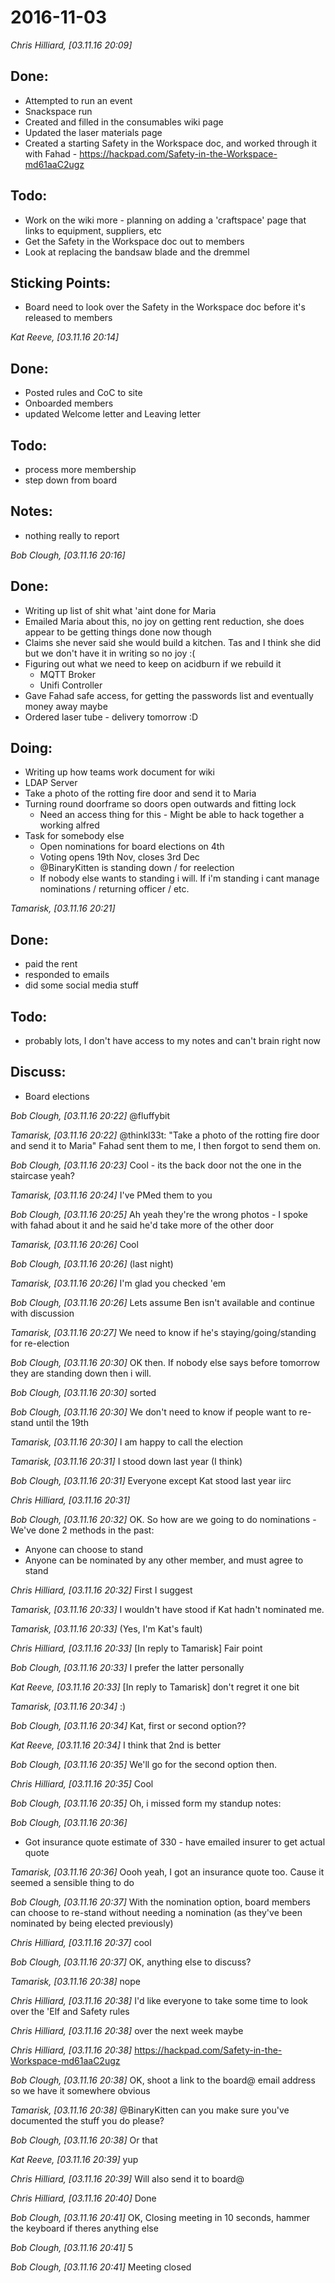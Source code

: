 # 2016-11-03
*Chris Hilliard, [03.11.16 20:09]*

## Done:

- Attempted to run an event
- Snackspace run
- Created and filled in the consumables wiki page
- Updated the laser materials page
- Created a starting Safety in the Workspace doc, and worked through it with Fahad -  https://hackpad.com/Safety-in-the-Workspace-md61aaC2ugz

## Todo:

- Work on the wiki more - planning on adding a 'craftspace' page that links to equipment, suppliers, etc
- Get the Safety in the Workspace doc out to members
- Look at replacing the bandsaw blade and the dremmel

## Sticking Points:

- Board need to look over the Safety in the Workspace doc before it's released to members

*Kat Reeve, [03.11.16 20:14]*

## Done:

- Posted rules and CoC to site
- Onboarded members
- updated Welcome letter and Leaving letter

## Todo:

- process more membership
- step down from board

## Notes:

- nothing really to report

*Bob Clough, [03.11.16 20:16]*

## Done:

- Writing up list of shit what 'aint done for Maria
 - Emailed Maria about this, no joy on getting rent reduction, she does appear to be getting things done now though
 - Claims she never said she would build a kitchen.  Tas and I think she did but we don't have it in writing so no joy :(
- Figuring out what we need to keep on acidburn if we rebuild it
  - MQTT Broker
  - Unifi Controller
- Gave Fahad safe access, for getting the passwords list and eventually money away maybe
-  Ordered laser tube - delivery tomorrow :D

## Doing:

- Writing up how teams work document for wiki
- LDAP Server
- Take a photo of the rotting fire door and send it to Maria
- Turning round doorframe so doors open outwards and fitting lock
  - Need an access thing for this - Might be able to hack together a working alfred
- Task for somebody else
  -  Open nominations for board elections on 4th
    - Voting opens 19th Nov, closes 3rd Dec
    - @BinaryKitten is standing down / for reelection
    - If nobody else wants to standing i will.  If i'm standing i cant manage nominations / returning officer / etc.

*Tamarisk, [03.11.16 20:21]*

## Done:

- paid the rent
- responded to emails
- did some social media stuff

## Todo:

- probably lots, I don't have access to my notes and can't brain right now

## Discuss:

- Board elections

*Bob Clough, [03.11.16 20:22]*
@fluffybit

*Tamarisk, [03.11.16 20:22]*
@thinkl33t: "Take a photo of the rotting fire door and send it to Maria" Fahad sent them to me, I then forgot to send them on.

*Bob Clough, [03.11.16 20:23]*
Cool - its the back door not the one in the staircase yeah?

*Tamarisk, [03.11.16 20:24]*
I've PMed them to you

*Bob Clough, [03.11.16 20:25]*
Ah yeah they're the wrong photos - I spoke with fahad about it and he said he'd take more of the other door

*Tamarisk, [03.11.16 20:26]*
Cool

*Bob Clough, [03.11.16 20:26]*
(last night)

*Tamarisk, [03.11.16 20:26]*
I'm glad you checked 'em

*Bob Clough, [03.11.16 20:26]*
Lets assume Ben isn't available and continue with discussion

*Tamarisk, [03.11.16 20:27]*
We need to know if he's staying/going/standing for re-election

*Bob Clough, [03.11.16 20:30]*
OK then.  If nobody else says before tomorrow they are standing down then i will.

*Bob Clough, [03.11.16 20:30]*
sorted

*Bob Clough, [03.11.16 20:30]*
We don't need to know if people want to re-stand until the 19th

*Tamarisk, [03.11.16 20:30]*
I am happy to call the election

*Tamarisk, [03.11.16 20:31]*
I stood down last year (I think)

*Bob Clough, [03.11.16 20:31]*
Everyone except Kat stood last year iirc

*Chris Hilliard, [03.11.16 20:31]*
<nods>

*Bob Clough, [03.11.16 20:32]*
OK.  So how are we going to do nominations - We've done 2 methods in the past:
- Anyone can choose to stand
- Anyone can be nominated by any other member, and must agree to stand

*Chris Hilliard, [03.11.16 20:32]*
First I suggest

*Tamarisk, [03.11.16 20:33]*
I wouldn't have stood if Kat hadn't nominated me.

*Tamarisk, [03.11.16 20:33]*
(Yes, I'm Kat's fault)

*Chris Hilliard, [03.11.16 20:33]*
[In reply to Tamarisk]
Fair point

*Bob Clough, [03.11.16 20:33]*
I prefer the latter personally

*Kat Reeve, [03.11.16 20:33]*
[In reply to Tamarisk]
don't regret it one bit

*Tamarisk, [03.11.16 20:34]*
:)

*Bob Clough, [03.11.16 20:34]*
Kat, first or second option??

*Kat Reeve, [03.11.16 20:34]*
I think that 2nd is better

*Bob Clough, [03.11.16 20:35]*
We'll go for the second option then.

*Chris Hilliard, [03.11.16 20:35]*
Cool

*Bob Clough, [03.11.16 20:35]*
Oh, i missed form my standup notes:

*Bob Clough, [03.11.16 20:36]*
- Got insurance quote estimate of 330 - have emailed insurer to get actual quote

*Tamarisk, [03.11.16 20:36]*
Oooh yeah, I got an insurance quote too. Cause it seemed a sensible thing to do

*Bob Clough, [03.11.16 20:37]*
With the nomination option, board members can choose to re-stand without needing a nomination (as they've been nominated by being elected previously)

*Chris Hilliard, [03.11.16 20:37]*
cool

*Bob Clough, [03.11.16 20:37]*
OK, anything else to discuss?

*Tamarisk, [03.11.16 20:38]*
nope

*Chris Hilliard, [03.11.16 20:38]*
I'd like everyone to take some time to look over the 'Elf and Safety rules

*Chris Hilliard, [03.11.16 20:38]*
over the next week maybe

*Chris Hilliard, [03.11.16 20:38]*
https://hackpad.com/Safety-in-the-Workspace-md61aaC2ugz

*Bob Clough, [03.11.16 20:38]*
OK, shoot a link to the board@ email address so we have it somewhere obvious

*Tamarisk, [03.11.16 20:38]*
@BinaryKitten can you make sure you've documented the stuff you do please?

*Bob Clough, [03.11.16 20:38]*
Or that

*Kat Reeve, [03.11.16 20:39]*
yup

*Chris Hilliard, [03.11.16 20:39]*
Will also send it to board@

*Chris Hilliard, [03.11.16 20:40]*
Done

*Bob Clough, [03.11.16 20:41]*
OK, Closing meeting in 10 seconds, hammer the keyboard if theres anything else

*Bob Clough, [03.11.16 20:41]*
5

*Bob Clough, [03.11.16 20:41]*
Meeting closed
